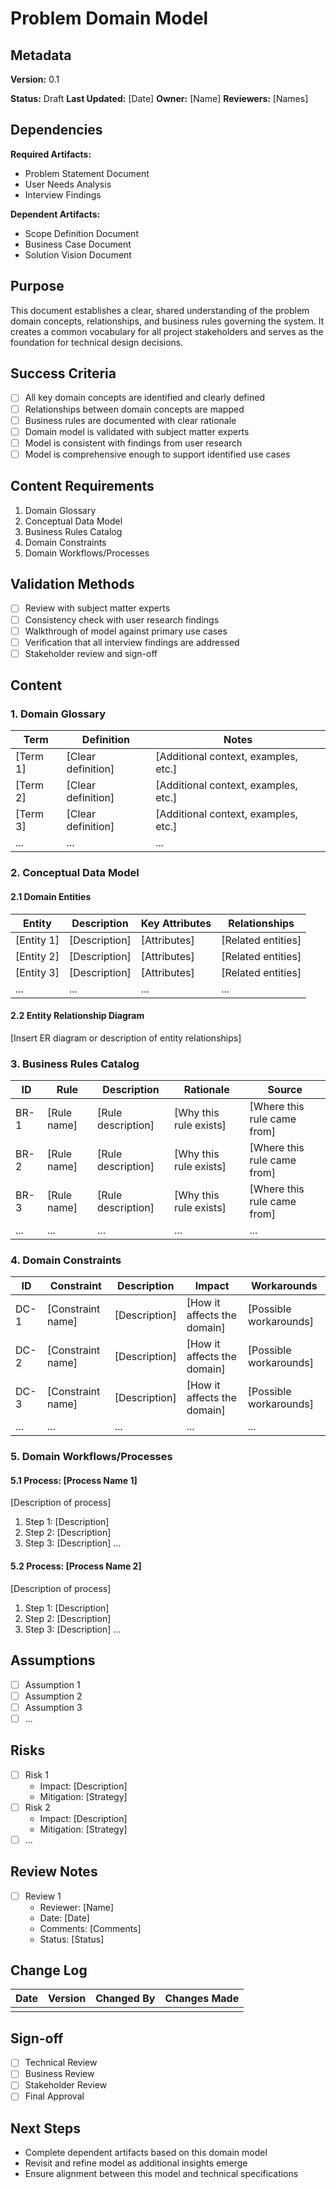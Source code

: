 # Problem Domain Model

## Metadata
**Version:** 0.1

**Status:** Draft
**Last Updated:** [Date]
**Owner:** [Name]
**Reviewers:** [Names]

## Dependencies
**Required Artifacts:**
- Problem Statement Document
- User Needs Analysis
- Interview Findings

**Dependent Artifacts:**
- Scope Definition Document
- Business Case Document
- Solution Vision Document

## Purpose
This document establishes a clear, shared understanding of the problem domain concepts, relationships, and business rules governing the system. It creates a common vocabulary for all project stakeholders and serves as the foundation for technical design decisions.

## Success Criteria
- [ ] All key domain concepts are identified and clearly defined
- [ ] Relationships between domain concepts are mapped
- [ ] Business rules are documented with clear rationale
- [ ] Domain model is validated with subject matter experts
- [ ] Model is consistent with findings from user research
- [ ] Model is comprehensive enough to support identified use cases

## Content Requirements
1. Domain Glossary
2. Conceptual Data Model
3. Business Rules Catalog
4. Domain Constraints
5. Domain Workflows/Processes

## Validation Methods
- [ ] Review with subject matter experts
- [ ] Consistency check with user research findings
- [ ] Walkthrough of model against primary use cases
- [ ] Verification that all interview findings are addressed
- [ ] Stakeholder review and sign-off

## Content

### 1. Domain Glossary

| Term | Definition | Notes |
|------|------------|-------|
| [Term 1] | [Clear definition] | [Additional context, examples, etc.] |
| [Term 2] | [Clear definition] | [Additional context, examples, etc.] |
| [Term 3] | [Clear definition] | [Additional context, examples, etc.] |
| ... | ... | ... |

### 2. Conceptual Data Model

#### 2.1 Domain Entities

| Entity | Description | Key Attributes | Relationships |
|--------|-------------|----------------|--------------|
| [Entity 1] | [Description] | [Attributes] | [Related entities] |
| [Entity 2] | [Description] | [Attributes] | [Related entities] |
| [Entity 3] | [Description] | [Attributes] | [Related entities] |
| ... | ... | ... | ... |

#### 2.2 Entity Relationship Diagram

[Insert ER diagram or description of entity relationships]

### 3. Business Rules Catalog

| ID | Rule | Description | Rationale | Source |
|----|------|-------------|-----------|--------|
| BR-1 | [Rule name] | [Rule description] | [Why this rule exists] | [Where this rule came from] |
| BR-2 | [Rule name] | [Rule description] | [Why this rule exists] | [Where this rule came from] |
| BR-3 | [Rule name] | [Rule description] | [Why this rule exists] | [Where this rule came from] |
| ... | ... | ... | ... | ... |

### 4. Domain Constraints

| ID | Constraint | Description | Impact | Workarounds |
|----|------------|-------------|--------|------------|
| DC-1 | [Constraint name] | [Description] | [How it affects the domain] | [Possible workarounds] |
| DC-2 | [Constraint name] | [Description] | [How it affects the domain] | [Possible workarounds] |
| DC-3 | [Constraint name] | [Description] | [How it affects the domain] | [Possible workarounds] |
| ... | ... | ... | ... | ... |

### 5. Domain Workflows/Processes

#### 5.1 Process: [Process Name 1]
[Description of process]

1. Step 1: [Description]
2. Step 2: [Description]
3. Step 3: [Description]
   ...

#### 5.2 Process: [Process Name 2]
[Description of process]

1. Step 1: [Description]
2. Step 2: [Description]
3. Step 3: [Description]
   ...

## Assumptions
- [ ] Assumption 1
- [ ] Assumption 2
- [ ] Assumption 3
- [ ] ...

## Risks
- [ ] Risk 1
   - Impact: [Description]
   - Mitigation: [Strategy]
- [ ] Risk 2
   - Impact: [Description]
   - Mitigation: [Strategy]
- [ ] ...

## Review Notes
- [ ] Review 1
   - Reviewer: [Name]
   - Date: [Date]
   - Comments: [Comments]
   - Status: [Status]

## Change Log
| Date | Version | Changed By | Changes Made |
|------|---------|------------|--------------|
|      |         |            |              |

## Sign-off
- [ ] Technical Review
- [ ] Business Review
- [ ] Stakeholder Review
- [ ] Final Approval

## Next Steps
- Complete dependent artifacts based on this domain model
- Revisit and refine model as additional insights emerge
- Ensure alignment between this model and technical specifications
